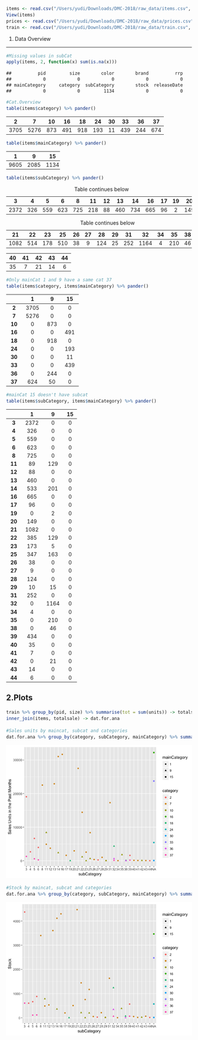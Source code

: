 ``` r
items <- read.csv("/Users/yudi/Downloads/DMC-2018/raw_data/items.csv", sep = "|")
View(items)
prices <- read.csv("/Users/yudi/Downloads/DMC-2018/raw_data/prices.csv", sep = "|")
train <- read.csv("/Users/yudi/Downloads/DMC-2018/raw_data/train.csv", sep = "|")
```

1. Data Overview
----------------

``` r
#Missing values in subCat
apply(items, 2, function(x) sum(is.na(x)))
```

    ##          pid         size        color        brand          rrp 
    ##            0            0            0            0            0 
    ## mainCategory     category  subCategory        stock  releaseDate 
    ##            0            0         1134            0            0

``` r
#Cat.Overview
table(items$category) %>% pander()
```

<table style="width:85%;">
<colgroup>
<col width="9%" />
<col width="9%" />
<col width="8%" />
<col width="8%" />
<col width="8%" />
<col width="8%" />
<col width="6%" />
<col width="8%" />
<col width="8%" />
<col width="8%" />
</colgroup>
<thead>
<tr class="header">
<th align="center">2</th>
<th align="center">7</th>
<th align="center">10</th>
<th align="center">16</th>
<th align="center">18</th>
<th align="center">24</th>
<th align="center">30</th>
<th align="center">33</th>
<th align="center">36</th>
<th align="center">37</th>
</tr>
</thead>
<tbody>
<tr class="odd">
<td align="center">3705</td>
<td align="center">5276</td>
<td align="center">873</td>
<td align="center">491</td>
<td align="center">918</td>
<td align="center">193</td>
<td align="center">11</td>
<td align="center">439</td>
<td align="center">244</td>
<td align="center">674</td>
</tr>
</tbody>
</table>

``` r
table(items$mainCategory) %>% pander()
```

<table style="width:29%;">
<colgroup>
<col width="9%" />
<col width="9%" />
<col width="9%" />
</colgroup>
<thead>
<tr class="header">
<th align="center">1</th>
<th align="center">9</th>
<th align="center">15</th>
</tr>
</thead>
<tbody>
<tr class="odd">
<td align="center">9605</td>
<td align="center">2085</td>
<td align="center">1134</td>
</tr>
</tbody>
</table>

``` r
table(items$subCategory) %>% pander()
```

<table style="width:100%;">
<caption>Table continues below</caption>
<colgroup>
<col width="9%" />
<col width="8%" />
<col width="8%" />
<col width="8%" />
<col width="8%" />
<col width="8%" />
<col width="6%" />
<col width="8%" />
<col width="8%" />
<col width="8%" />
<col width="6%" />
<col width="6%" />
<col width="6%" />
</colgroup>
<thead>
<tr class="header">
<th align="center">3</th>
<th align="center">4</th>
<th align="center">5</th>
<th align="center">6</th>
<th align="center">8</th>
<th align="center">11</th>
<th align="center">12</th>
<th align="center">13</th>
<th align="center">14</th>
<th align="center">16</th>
<th align="center">17</th>
<th align="center">19</th>
<th align="center">20</th>
</tr>
</thead>
<tbody>
<tr class="odd">
<td align="center">2372</td>
<td align="center">326</td>
<td align="center">559</td>
<td align="center">623</td>
<td align="center">725</td>
<td align="center">218</td>
<td align="center">88</td>
<td align="center">460</td>
<td align="center">734</td>
<td align="center">665</td>
<td align="center">96</td>
<td align="center">2</td>
<td align="center">149</td>
</tr>
</tbody>
</table>

<table style="width:100%;">
<caption>Table continues below</caption>
<colgroup>
<col width="8%" />
<col width="7%" />
<col width="7%" />
<col width="7%" />
<col width="6%" />
<col width="6%" />
<col width="7%" />
<col width="6%" />
<col width="7%" />
<col width="8%" />
<col width="6%" />
<col width="7%" />
<col width="6%" />
<col width="6%" />
</colgroup>
<thead>
<tr class="header">
<th align="center">21</th>
<th align="center">22</th>
<th align="center">23</th>
<th align="center">25</th>
<th align="center">26</th>
<th align="center">27</th>
<th align="center">28</th>
<th align="center">29</th>
<th align="center">31</th>
<th align="center">32</th>
<th align="center">34</th>
<th align="center">35</th>
<th align="center">38</th>
<th align="center">39</th>
</tr>
</thead>
<tbody>
<tr class="odd">
<td align="center">1082</td>
<td align="center">514</td>
<td align="center">178</td>
<td align="center">510</td>
<td align="center">38</td>
<td align="center">9</td>
<td align="center">124</td>
<td align="center">25</td>
<td align="center">252</td>
<td align="center">1164</td>
<td align="center">4</td>
<td align="center">210</td>
<td align="center">46</td>
<td align="center">434</td>
</tr>
</tbody>
</table>

<table style="width:35%;">
<colgroup>
<col width="6%" />
<col width="6%" />
<col width="6%" />
<col width="6%" />
<col width="6%" />
</colgroup>
<thead>
<tr class="header">
<th align="center">40</th>
<th align="center">41</th>
<th align="center">42</th>
<th align="center">43</th>
<th align="center">44</th>
</tr>
</thead>
<tbody>
<tr class="odd">
<td align="center">35</td>
<td align="center">7</td>
<td align="center">21</td>
<td align="center">14</td>
<td align="center">6</td>
</tr>
</tbody>
</table>

``` r
#Only mainCat 1 and 9 have a same cat 37
table(items$category, items$mainCategory) %>% pander()
```

<table style="width:39%;">
<colgroup>
<col width="12%" />
<col width="9%" />
<col width="8%" />
<col width="8%" />
</colgroup>
<thead>
<tr class="header">
<th align="center"> </th>
<th align="center">1</th>
<th align="center">9</th>
<th align="center">15</th>
</tr>
</thead>
<tbody>
<tr class="odd">
<td align="center"><strong>2</strong></td>
<td align="center">3705</td>
<td align="center">0</td>
<td align="center">0</td>
</tr>
<tr class="even">
<td align="center"><strong>7</strong></td>
<td align="center">5276</td>
<td align="center">0</td>
<td align="center">0</td>
</tr>
<tr class="odd">
<td align="center"><strong>10</strong></td>
<td align="center">0</td>
<td align="center">873</td>
<td align="center">0</td>
</tr>
<tr class="even">
<td align="center"><strong>16</strong></td>
<td align="center">0</td>
<td align="center">0</td>
<td align="center">491</td>
</tr>
<tr class="odd">
<td align="center"><strong>18</strong></td>
<td align="center">0</td>
<td align="center">918</td>
<td align="center">0</td>
</tr>
<tr class="even">
<td align="center"><strong>24</strong></td>
<td align="center">0</td>
<td align="center">0</td>
<td align="center">193</td>
</tr>
<tr class="odd">
<td align="center"><strong>30</strong></td>
<td align="center">0</td>
<td align="center">0</td>
<td align="center">11</td>
</tr>
<tr class="even">
<td align="center"><strong>33</strong></td>
<td align="center">0</td>
<td align="center">0</td>
<td align="center">439</td>
</tr>
<tr class="odd">
<td align="center"><strong>36</strong></td>
<td align="center">0</td>
<td align="center">244</td>
<td align="center">0</td>
</tr>
<tr class="even">
<td align="center"><strong>37</strong></td>
<td align="center">624</td>
<td align="center">50</td>
<td align="center">0</td>
</tr>
</tbody>
</table>

``` r
#mainCat 15 doesn't have subcat
table(items$subCategory, items$mainCategory) %>% pander()
```

<table style="width:38%;">
<colgroup>
<col width="12%" />
<col width="9%" />
<col width="9%" />
<col width="5%" />
</colgroup>
<thead>
<tr class="header">
<th align="center"> </th>
<th align="center">1</th>
<th align="center">9</th>
<th align="center">15</th>
</tr>
</thead>
<tbody>
<tr class="odd">
<td align="center"><strong>3</strong></td>
<td align="center">2372</td>
<td align="center">0</td>
<td align="center">0</td>
</tr>
<tr class="even">
<td align="center"><strong>4</strong></td>
<td align="center">326</td>
<td align="center">0</td>
<td align="center">0</td>
</tr>
<tr class="odd">
<td align="center"><strong>5</strong></td>
<td align="center">559</td>
<td align="center">0</td>
<td align="center">0</td>
</tr>
<tr class="even">
<td align="center"><strong>6</strong></td>
<td align="center">623</td>
<td align="center">0</td>
<td align="center">0</td>
</tr>
<tr class="odd">
<td align="center"><strong>8</strong></td>
<td align="center">725</td>
<td align="center">0</td>
<td align="center">0</td>
</tr>
<tr class="even">
<td align="center"><strong>11</strong></td>
<td align="center">89</td>
<td align="center">129</td>
<td align="center">0</td>
</tr>
<tr class="odd">
<td align="center"><strong>12</strong></td>
<td align="center">88</td>
<td align="center">0</td>
<td align="center">0</td>
</tr>
<tr class="even">
<td align="center"><strong>13</strong></td>
<td align="center">460</td>
<td align="center">0</td>
<td align="center">0</td>
</tr>
<tr class="odd">
<td align="center"><strong>14</strong></td>
<td align="center">533</td>
<td align="center">201</td>
<td align="center">0</td>
</tr>
<tr class="even">
<td align="center"><strong>16</strong></td>
<td align="center">665</td>
<td align="center">0</td>
<td align="center">0</td>
</tr>
<tr class="odd">
<td align="center"><strong>17</strong></td>
<td align="center">96</td>
<td align="center">0</td>
<td align="center">0</td>
</tr>
<tr class="even">
<td align="center"><strong>19</strong></td>
<td align="center">0</td>
<td align="center">2</td>
<td align="center">0</td>
</tr>
<tr class="odd">
<td align="center"><strong>20</strong></td>
<td align="center">149</td>
<td align="center">0</td>
<td align="center">0</td>
</tr>
<tr class="even">
<td align="center"><strong>21</strong></td>
<td align="center">1082</td>
<td align="center">0</td>
<td align="center">0</td>
</tr>
<tr class="odd">
<td align="center"><strong>22</strong></td>
<td align="center">385</td>
<td align="center">129</td>
<td align="center">0</td>
</tr>
<tr class="even">
<td align="center"><strong>23</strong></td>
<td align="center">173</td>
<td align="center">5</td>
<td align="center">0</td>
</tr>
<tr class="odd">
<td align="center"><strong>25</strong></td>
<td align="center">347</td>
<td align="center">163</td>
<td align="center">0</td>
</tr>
<tr class="even">
<td align="center"><strong>26</strong></td>
<td align="center">38</td>
<td align="center">0</td>
<td align="center">0</td>
</tr>
<tr class="odd">
<td align="center"><strong>27</strong></td>
<td align="center">9</td>
<td align="center">0</td>
<td align="center">0</td>
</tr>
<tr class="even">
<td align="center"><strong>28</strong></td>
<td align="center">124</td>
<td align="center">0</td>
<td align="center">0</td>
</tr>
<tr class="odd">
<td align="center"><strong>29</strong></td>
<td align="center">10</td>
<td align="center">15</td>
<td align="center">0</td>
</tr>
<tr class="even">
<td align="center"><strong>31</strong></td>
<td align="center">252</td>
<td align="center">0</td>
<td align="center">0</td>
</tr>
<tr class="odd">
<td align="center"><strong>32</strong></td>
<td align="center">0</td>
<td align="center">1164</td>
<td align="center">0</td>
</tr>
<tr class="even">
<td align="center"><strong>34</strong></td>
<td align="center">4</td>
<td align="center">0</td>
<td align="center">0</td>
</tr>
<tr class="odd">
<td align="center"><strong>35</strong></td>
<td align="center">0</td>
<td align="center">210</td>
<td align="center">0</td>
</tr>
<tr class="even">
<td align="center"><strong>38</strong></td>
<td align="center">0</td>
<td align="center">46</td>
<td align="center">0</td>
</tr>
<tr class="odd">
<td align="center"><strong>39</strong></td>
<td align="center">434</td>
<td align="center">0</td>
<td align="center">0</td>
</tr>
<tr class="even">
<td align="center"><strong>40</strong></td>
<td align="center">35</td>
<td align="center">0</td>
<td align="center">0</td>
</tr>
<tr class="odd">
<td align="center"><strong>41</strong></td>
<td align="center">7</td>
<td align="center">0</td>
<td align="center">0</td>
</tr>
<tr class="even">
<td align="center"><strong>42</strong></td>
<td align="center">0</td>
<td align="center">21</td>
<td align="center">0</td>
</tr>
<tr class="odd">
<td align="center"><strong>43</strong></td>
<td align="center">14</td>
<td align="center">0</td>
<td align="center">0</td>
</tr>
<tr class="even">
<td align="center"><strong>44</strong></td>
<td align="center">6</td>
<td align="center">0</td>
<td align="center">0</td>
</tr>
</tbody>
</table>

2.Plots
-------

``` r
train %>% group_by(pid, size) %>% summarise(tot = sum(units)) -> totalsale
inner_join(items, totalsale) -> dat.for.ana

#Sales units by maincat, subcat and categories
dat.for.ana %>% group_by(category, subCategory, mainCategory) %>% summarise(tot.sale=sum(tot)) %>% ggplot(aes(x = as.factor(subCategory),y = tot.sale,col = as.factor(category), shape = as.factor(mainCategory))) + geom_point() + labs(y='Sales Units in the Past Months', x="subCategory") + scale_colour_discrete(name  ="category") + scale_shape_discrete(name  ="mainCategory")
```

![](figures/unnamed-chunk-4-1.png)

``` r
#Stock by maincat, subcat and categories
dat.for.ana %>% group_by(category, subCategory, mainCategory) %>% summarise(tot.stock=sum(stock)) %>% ggplot(aes(x = as.factor(subCategory),y = tot.stock,col = as.factor(category), shape = as.factor(mainCategory))) + geom_point() + labs(y='Stock', x="subCategory") + scale_colour_discrete(name  ="category") + scale_shape_discrete(name  ="mainCategory")
```

![](figures/unnamed-chunk-4-2.png)
